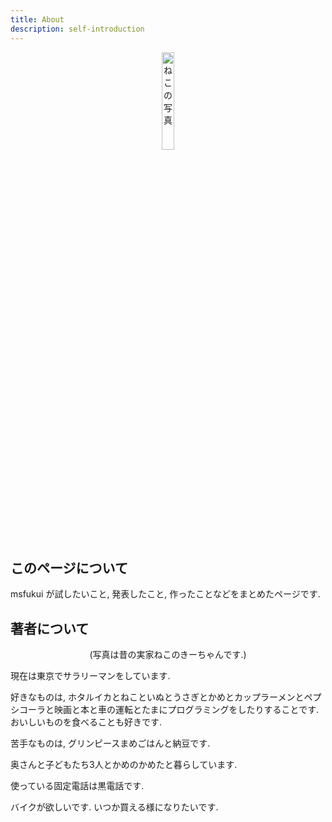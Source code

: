```yaml
---
title: About
description: self-introduction
---
```


<center><p><img src="/images/msfukui.jpg" title="きーちゃん" alt="ねこの写真" width="20%" height="20%"></p></center>

## このページについて

msfukui が試したいこと, 発表したこと, 作ったことなどをまとめたページです.

## 著者について

<center><p>(写真は昔の実家ねこのきーちゃんです.)</p></center>

現在は東京でサラリーマンをしています.

好きなものは, ホタルイカとねこといぬとうさぎとかめとカップラーメンとペプシコーラと映画と本と車の運転とたまにプログラミングをしたりすることです. おいしいものを食べることも好きです.

苦手なものは, グリンピースまめごはんと納豆です.

奥さんと子どもたち3人とかめのかめたと暮らしています.

使っている固定電話は黒電話です.

バイクが欲しいです. いつか買える様になりたいです.
